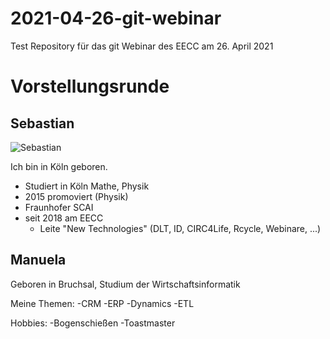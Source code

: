 # 2021-04-26-git-webinar
Test Repository für das git Webinar des EECC am 26. April 2021

# Vorstellungsrunde

## Sebastian

![Sebastian](ses_2018_08-round.png)

Ich bin in Köln geboren.

- Studiert in Köln Mathe, Physik
- 2015 promoviert (Physik)
- Fraunhofer SCAI 
- seit 2018 am EECC
  - Leite "New Technologies" (DLT, ID, CIRC4Life, Rcycle, Webinare, ...)

## Manuela
Geboren in Bruchsal, Studium der Wirtschaftsinformatik

Meine Themen: 
-CRM
-ERP
-Dynamics
-ETL

Hobbies: 
-Bogenschießen
-Toastmaster

